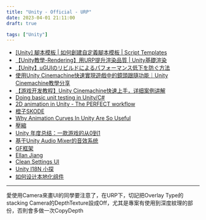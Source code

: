 ```yaml
---
title: "Unity - Official - URP"
date: 2023-04-01 21:11:00
draft: true

tags: ["Unity"]
---
```


- [[Unity] 腳本模板 | 如何創建自定義腳本模板 | Script Templates](https://www.youtube.com/watch?v=uh9bDTX9T5E)
- [【Unity教學-Rendering】用URP提升渲染品質 | Unity基礎渲染](https://www.youtube.com/watch?v=LLwnmGInpC4)
- [【Unity】uGUIのリビルドによるパフォーマンス低下を防ぐ方法](https://light11.hatenadiary.com/entry/2019/06/02/214125)
- [使用Unity Cinemachine快速實現遊戲中的鏡頭跟隨功能｜Unity Cinemachine教學分享](https://delightcollab.com/programming-tpl-cinemachine-tutorial-2022/)
- [【游戏开发教程】Unity Cinemachine快速上手，详细案例讲解](https://blog.csdn.net/linxinfa/article/details/124537415?spm=1001.2014.3001.8079)
- [Doing basic unit testing in Unity/C#](https://www.minapecheux.com/articles/2022/01/03_doing-basic-unit-testing-in-unity-c/)
- [2D animation in Unity - The PERFECT workflow](https://www.youtube.com/watch?v=vLDK0eHwsho)
- [橙子SKODE](https://skode.blog.csdn.net/?type=blog)
- [Why Animation Curves In Unity Are So Useful](https://www.youtube.com/watch?v=Nc9x0LfvJhI)
- [壓縮](https://takap-tech.com/entry/2020/01/20/211934)
- [Unity 年度总结：一款游戏的从0到1](https://blog.csdn.net/mahuibao01/article/details/113681486)
- [基于Unity Audio Mixer的音效系统](https://blog.csdn.net/mahuibao01/article/details/113857193)
- [GF框架](https://blog.csdn.net/m0_37920739/category_9877543.html)
- [Ellan Jiang](https://github.com/EllanJiang)
- [Clean Settings UI](https://assetstore.unity.com/packages/tools/gui/clean-settings-ui-65588)
- [Unity I18N 小探](https://zhuanlan.zhihu.com/p/81159633)
- [如何设计本地化组件](http://www.liuocean.com/2022/08/14/ru-he-she-ji-ben-de-hua-zu-jian/)




---
愛使用Camera來畫UI的同學要注意了，在URP下，切記把Overlay Type的stacking Camera的DepthTexture設成Off，尤其是專案有使用到深度紋理的部份，否則會多做一次CopyDepth